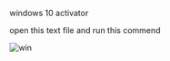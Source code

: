 
windows 10 activator

open this text file and run this commend

![win](https://github.com/user-attachments/assets/59c0dc6a-df5b-4474-bf77-542cbffd00a9)
